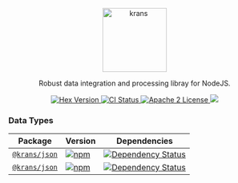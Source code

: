 <p align="center">
  <a href="https://krans.io">
    <img alt="krans" src="https://raw.githubusercontent.com/kransio/assets/master/icons/png/icon-brand.png" width="128">
  </a>
</p>

<p align="center">
  Robust data integration and processing libray for NodeJS.
</p>

<p align="center">
  <a href="https://www.npmjs.com/package/krans">
    <img alt="Hex Version" src="https://img.shields.io/npm/v/krans.svg">
  </a>
  <a href="https://github.com/kransio/krans/actions">
    <img alt="CI Status" src="https://github.com/kransio/krans/workflows/ci/badge.svg">
  </a>
  <a href="https://opensource.org/licenses/Apache-2.0">
    <img alt="Apache 2 License" src="https://img.shields.io/npm/l/krans">
  </a>
  <a href="https://codecov.io/gh/kransio/krans">
    <img src="https://codecov.io/gh/kransio/krans/branch/master/graph/badge.svg?token=CYpB9H2ah3"/>
  </a>
</p>

### Data Types

| Package | Version | Dependencies |
|--------|-------|------------|
| [`@krans/json`](https://github.com/kransio/json) | [![npm](https://img.shields.io/npm/v/@krans/json.svg?maxAge=3600)](https://www.npmjs.com/package/@babel/core) | [![Dependency Status](https://david-dm.org/babel/babel.svg?path=packages/babel-core)](https://david-dm.org/babel/babel?path=packages/babel-core) |
| [`@krans/json`](https://github.com/kransio/html) | [![npm](https://img.shields.io/npm/v/@krans/html.svg?maxAge=3600)](https://www.npmjs.com/package/@babel/parser) | [![Dependency Status](https://david-dm.org/babel/babel.svg?path=packages/babel-parser)](https://david-dm.org/babel/babel?path=packages/babel-parser) |